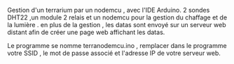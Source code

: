 Gestion d'un terrarium par un nodemcu , avec l'IDE Arduino.
2 sondes DHT22 ,un module 2 relais et un nodemcu pour la  gestion du chaffage et de la lumière .
en plus de la gestion , les datas sont envoyé sur un serveur web distant afin de créer une page web affichant les datas.

Le programme se nomme terranodemcu.ino , remplacer dans le programme votre SSID , le mot de passe associé et l'adresse IP de votre
serveur web.
